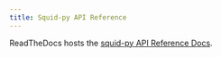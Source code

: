 ```yaml
---
title: Squid-py API Reference
---
```


ReadTheDocs hosts the [squid-py API Reference Docs](https://squid-py.readthedocs.io/en/latest/).
